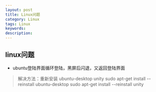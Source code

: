 ```yaml
---
layout: post
title: Linux问题
category: Linux
tags: Linux
keywords: 
description:
---
```



## linux问题
- ubuntu登陆界面循环登陆，黑屏后闪退，又返回登陆界面
> 解决方法：重新安装 ubuntu-desktop unity
        sudo apt-get install --reinstall ubuntu-desktop
        sudo apt-get install --reinstall unity